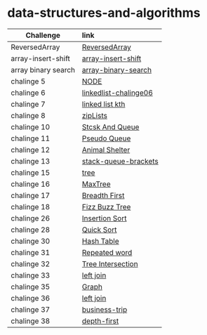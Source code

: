 # data-structures-and-algorithms

|Challenge |   link    |
|-----------|:-----------
|ReversedArray|[ReversedArray](./array-reverse/reversedArray.md)
|array-insert-shift|[array-insert-shift](./array-insert-shift/array-insert-shift.md)
|array binary search|[array-binary-search](./array-binary-search/array-binary-search.md)
|chalinge 5|[NODE](./NODE/NODE.md)
|chalinge 6|[linkedlist-chalinge06](./linkedlist-chalinge06/code-chaling06.md)
|chalinge 7|[linked list kth](./linked-list-kth-chaling07/linked-list-kth.md)
|chalinge 8|[zipLists](./zipLists/zipLists.md)
|chalinge 10|[Stcsk And Queue](./StcskAndQueue/StcskAndQueue.md)
|chalinge 11|[Pseudo Queue](./Pseudo-Queue/Pseudo-Queue.md)
|chalinge 12|[Animal Shelter](./Animal-Shelter/AnimalShelter.md)
|chalinge 13|[stack-queue-brackets](./stack-queue-brackets/stack-queue-brackets.md)
|chalinge 15|[tree](./Trees/trees.md)
|chalinge 16|[MaxTree](./Trees/treemax.md)
|chalinge 17|[Breadth First](./Breadth/Breadth.md)
|chalinge 18|[Fizz Buzz Tree](./fizzbuzztree/fizzbuzztree.md)
|chalinge 26|[Insertion Sort](./Insertion-Sort/InsertionSort.md)
|chalinge 28|[Quick Sort](./Quick-Sort/Quick-Sort.md)
|chalinge 30|[Hash Table](./Hash-Table/Hash-Table.md)
|chalinge 31|[Repeated word](./Hash-Table/repeatedword.md)
|chalinge 32|[Tree Intersection](./Hash-Table/TreeIntersection/tree_intersection.md)
|chalinge 33|[left join](./Hash-Table/left-join.md)
|chalinge 35|[Graph](./Graphs/Graphs.md)
|chalinge 36|[left join](./Graphs/breadth-first/breadth-first.md)
|chalinge 37|[business-trip](./Graphs/business/business.md)
|chalinge 38|[depth-first](./Graphs/depth-first/depth-first.md)


